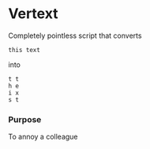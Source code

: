 Vertext
=======

Completely pointless script that converts

    this text

into

    t t
	h e
	i x
	s t

### Purpose

To annoy a colleague
